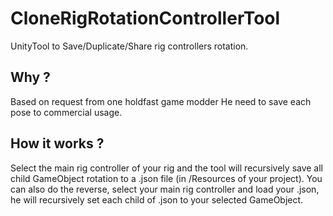 # CloneRigRotationControllerTool
UnityTool to Save/Duplicate/Share rig controllers rotation.

## Why ?
Based on request from one holdfast game modder
He need to save each pose to commercial usage.

## How it works ?
Select the main rig controller of your rig and the tool will recursively save all child GameObject rotation to a .json file (in /Resources of your project).
You can also do the reverse, select your main rig controller and load your .json, he will recursively set each child of .json to your selected GameObject.

